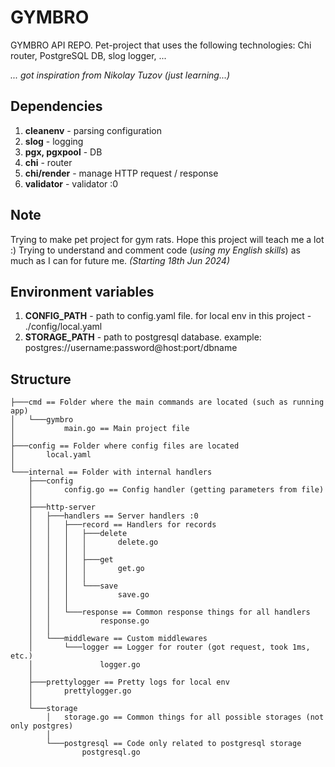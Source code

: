 # GYMBRO
GYMBRO API REPO. Pet-project that uses the following technologies: Chi router, PostgreSQL DB, slog logger, ...

*... got inspiration from Nikolay Tuzov (just learning...)*

## Dependencies
1) **cleanenv** - parsing configuration
2) **slog** - logging
3) **pgx, pgxpool** - DB
4) **chi** - router
5) **chi/render** - manage HTTP request / response
6) **validator** - validator :0

## Note
Trying to make pet project for gym rats. Hope this project will teach me a lot :) Trying to understand and comment code (*using my English skills*) as much as I can for future me. *(Starting 18th Jun 2024)*

## Environment variables
1) **CONFIG_PATH** - path to config.yaml file. for local env in this project - ./config/local.yaml
2) **STORAGE_PATH** - path to postgresql database. example: postgres://username:password@host:port/dbname

## Structure
```
├───cmd == Folder where the main commands are located (such as running app)
│   └───gymbro
│           main.go == Main project file
│
├───config == Folder where config files are located
│       local.yaml
│
└───internal == Folder with internal handlers 
    ├───config
    │       config.go == Config handler (getting parameters from file)
    │
    ├───http-server
    │   ├───handlers == Server handlers :0
    │   │   ├───record == Handlers for records
    │   │   │   ├───delete
    │   │   │   │       delete.go
    │   │   │   │
    │   │   │   ├───get
    │   │   │   │       get.go
    │   │   │   │
    │   │   │   └───save
    │   │   │           save.go
    │   │   │
    │   │   └───response == Common response things for all handlers
    │   │           response.go
    │   │
    │   └───middleware == Custom middlewares
    │       └───logger == Logger for router (got request, took 1ms, etc.)
    │               logger.go
    │
    ├───prettylogger == Pretty logs for local env
    │       prettylogger.go
    │
    └───storage
        │   storage.go == Common things for all possible storages (not only postgres)
        │
        └───postgresql == Code only related to postgresql storage
                postgresql.go

```

